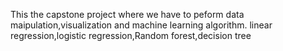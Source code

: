 This the capstone project where we have to peform data maipulation,visualization and machine learning algorithm.
linear regression,logistic regression,Random forest,decision tree
